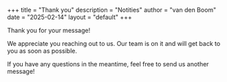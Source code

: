 +++
title = "Thank you"
description = "Notities"
author = "van den Boom"
date = "2025-02-14"
layout = "default"
+++

Thank you for your message!

We appreciate you reaching out to us. Our team is on it and will get back to you as soon as possible.

If you have any questions in the meantime, feel free to send us another message!